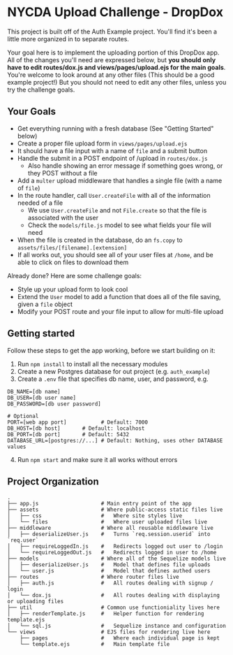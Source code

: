 # NYCDA Upload Challenge - DropDox

This project is built off of the Auth Example project. You'll find it's been
a little more organized in to separate routes.

Your goal here is to implement the uploading portion of this DropDox app.
All of the changes you'll need are expressed below, but **you should only have to edit routes/dox.js and views/pages/upload.ejs for the main goals**. You're welcome to look around at any other files (This should be a good example project!) But you should not need to edit any other files, unless you try the challenge goals.

## Your Goals

* Get everything running with a fresh database (See "Getting Started" below)
* Create a proper file upload form in `views/pages/upload.ejs`
* It should have a file input with a name of `file` and a submit button
* Handle the submit in a POST endpoint of /upload in `routes/dox.js`
	* Also handle showing an error message if something goes wrong, or they POST without a file
* Add a `multer` upload middleware that handles a single file (with a name of `file`)
* In the route handler, call `User.createFile` with all of the information needed of a file
	* We use `User.createFile` and not `File.create` so that the file is associated with the user
	* Check the `models/file.js` model to see what fields your file will need
* When the file is created in the database, do an `fs.copy` to `assets/files/[filename].[extension]`
* If all works out, you should see all of your user files at `/home`, and be able to click on files to download them

Already done? Here are some challenge goals:

* Style up your upload form to look cool
* Extend the `User` model to add a function that does all of the file saving, given a `file` object
* Modify your POST route and your file input to allow for multi-file upload



## Getting started

Follow these steps to get the app working, before we start building on it:

1) Run `npm install` to install all the necessary modules
2) Create a new Postgres database for out project (e.g. `auth_example`)
3) Create a `.env` file that specifies db name, user, and password, e.g.
```
DB_NAME=[db name]
DB_USER=[db user name]
DB_PASSWORD=[db user password]

# Optional
PORT=[web app port]           # Default: 7000
DB_HOST=[db host]       # Default: localhost
DB_PORT=[db port]       # Default: 5432
DATABASE_URL=[postgres://...] # Default: Nothing, uses other DATABASE values
```
4) Run `npm start` and make sure it all works without errors



## Project Organization

```
.
├── app.js                    # Main entry point of the app
├── assets                    # Where public-access static files live
│   ├── css                   #   Where site styles live
│   └── files                 #   Where user uploaded files live
├── middleware                # Where all reusable middleware live
│   ├── deserializeUser.js    #   Turns `req.session.userid` into `req.user`
│   ├── requireLoggedIn.js    #   Redirects logged out user to /login
│   └── requireLoggedOut.js   #   Redirects logged in user to /home
├── models                    # Where all of the Sequelize models live
│   ├── deserializeUser.js    #   Model that defines file uploads
│   └── user.js               #   Model that defines authed users
├── routes                    # Where router files live
│   ├── auth.js               #   All routes dealing with signup / login
│   └── dox.js                #   All routes dealing with displaying or uploading files
├── util                      # Common use functioniality lives here
│   ├── renderTemplate.js     #   Helper function for rendering template.ejs
│   └── sql.js                #   Sequelize instance and configuration
└── views                     # EJS files for rendering live here
    ├── pages                 #   Where each individual page is kept
    └── template.ejs          #   Main template file
```
